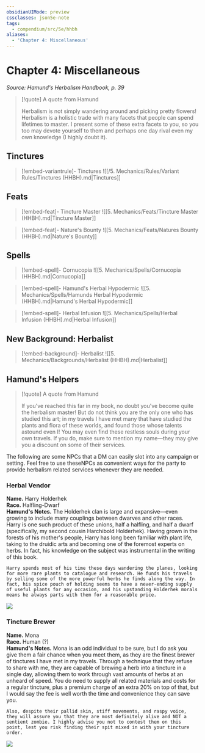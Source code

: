 ```yaml
---
obsidianUIMode: preview
cssclasses: json5e-note
tags:
  - compendium/src/5e/hhbh
aliases:
  - 'Chapter 4: Miscellaneous'
---
```

# Chapter 4: Miscellaneous
*Source: Hamund's Herbalism Handbook, p. 39* 

> [!quote] A quote from Hamund  
> 
> Herbalism is not simply wandering around and picking pretty flowers! Herbalism is a holistic trade with many facets that people can spend lifetimes to master. I present some of these extra facets to you, so you too may devote yourself to them and perhaps one day rival even my own knowledge (I highly doubt it).

## Tinctures

> [!embed-variantrule]- Tinctures
> ![[/5. Mechanics/Rules/Variant Rules/Tinctures (HHBH).md\|Tinctures]]

## Feats

> [!embed-feat]- Tincture Master
> ![[5. Mechanics/Feats/Tincture Master (HHBH).md\|Tincture Master]]

> [!embed-feat]- Nature's Bounty
> ![[5. Mechanics/Feats/Natures Bounty (HHBH).md\|Nature's Bounty]]

## Spells

> [!embed-spell]- Cornucopia
> ![[5. Mechanics/Spells/Cornucopia (HHBH).md\|Cornucopia]]

> [!embed-spell]- Hamund's Herbal Hypodermic
> ![[5. Mechanics/Spells/Hamunds Herbal Hypodermic (HHBH).md\|Hamund's Herbal Hypodermic]]

> [!embed-spell]- Herbal Infusion
> ![[5. Mechanics/Spells/Herbal Infusion (HHBH).md\|Herbal Infusion]]

## New Background: Herbalist

> [!embed-background]- Herbalist
> ![[5. Mechanics/Backgrounds/Herbalist (HHBH).md\|Herbalist]]

## Hamund's Helpers

> [!quote] A quote from Hamund  
> 
> If you've reached this far in my book, no doubt you've become quite the herbalism master! But do not think you are the only one who has studied this art; in my travels I have met many that have studied the plants and flora of these worlds, and found those whose talents astound even I! You may even find these restless souls during your own travels. If you do, make sure to mention my name—they may give you a discount on some of their services.

The following are some NPCs that a DM can easily slot into any campaign or setting. Feel free to use theseNPCs as convenient ways for the party to provide herbalism related services whenever they are needed.

### Herbal Vendor

**Name.** Harry Holderhek  
**Race.** Halfling-Dwarf  
**Hamund's Notes.** The Holderhek clan is large and expansive—even growing to include many couplings between dwarves and other races. Harry is one such product of these unions, half a halfling, and half a dwarf (specifically, my second cousin Harchibold Holderhek). Having grown in the forests of his mother's people, Harry has long been familiar with plant life, taking to the druidic arts and becoming one of the foremost experts on herbs. In fact, his knowledge on the subject was instrumental in the writing of this book.  

    Harry spends most of his time these days wandering the planes, looking for more rare plants to catalogue and research. He funds his travels by selling some of the more powerful herbs he finds along the way. In fact, his spice pouch of holding seems to have a never-ending supply of useful plants for any occasion, and his upstanding Holderhek morals means he always parts with them for a reasonable price.  

![](https://raw.githubusercontent.com/TheGiddyLimit/homebrew/master/_img/HHH/HHbH/HerbalVendor.webp#center)

### Tincture Brewer

**Name.** Mona  
**Race.** Human (?)  
**Hamund's Notes.** Mona is an odd individual to be sure, but I do ask you give them a fair chance when you meet them, as they are the finest brewer of tinctures I have met in my travels. Through a technique that they refuse to share with me, they are capable of brewing a herb into a tincture in a single day, allowing them to work through vast amounts of herbs at an unheard of speed. You do need to supply all related materials and costs for a regular tincture, plus a premium charge of an extra 20% on top of that, but I would say the fee is well worth the time and convenience they can save you.  

    Also, despite their pallid skin, stiff movements, and raspy voice, they will assure you that they are most definitely alive and NOT a sentient zombie. I highly advise you not to contest them on this point, lest you risk finding their spit mixed in with your tincture order.  

![](https://raw.githubusercontent.com/TheGiddyLimit/homebrew/master/_img/HHH/HHbH/TinctureBrewer.webp#center)

